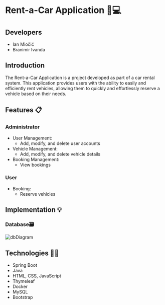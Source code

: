 # Rent-a-Car Application 🚗💻
 
## Developers

- Ian Miočić
- Branimir Ivanda

## Introduction
The Rent-a-Car Application is a project developed as part of a car rental system. This application provides users with the ability to easily and efficiently rent vehicles, allowing them to quickly and effortlessly reserve a vehicle based on their needs.

## Features 📋

### Administrator

- User Management:
  - Add, modify, and delete user accounts
- Vehicle Management:
  - Add, modify, and delete vehicle details
- Booking Management:
  - View bookings

### User

- Booking:
  - Reserve vehicles 

## Implementation 💡

### Database🗃️
![dbDiagram](https://github.com/OSS-Java-Seminar-2023/RentACar/assets/114437400/d0a15bf8-45af-472f-b8b6-5cf56e23040d)



## Technologies 👨‍💻

- Spring Boot
- Java
- HTML, CSS, JavaScript
- Thymeleaf 
- Docker
- MySQL
- Bootstrap


